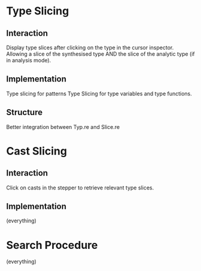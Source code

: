# Type Slicing
## Interaction
Display type slices after clicking on the type in the cursor inspector. Allowing a slice of the synthesised type AND the slice of the analytic type (if in analysis mode).

## Implementation
Type slicing for patterns
Type Slicing for type variables and type functions.

## Structure
Better integration between Typ.re and Slice.re


# Cast Slicing
## Interaction
Click on casts in the stepper to retrieve relevant type slices.

## Implementation
(everything)

# Search Procedure
(everything)
